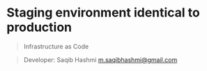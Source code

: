 # Staging environment identical to production
> Infrastructure as Code

> Developer: Saqib Hashmi <m.saqibhashmi@gmail.com>
